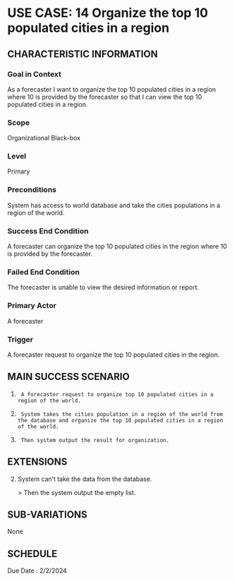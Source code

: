 # USE CASE: 14 Organize the top 10 populated cities in a region
## CHARACTERISTIC INFORMATION

### Goal in Context
As a forecaster I want to organize the top 10 populated cities in a region where 10 is provided by the forecaster so that I can view the top 10 populated cities in a region.

### Scope
Organizational Black-box

### Level

Primary

### Preconditions

System has access to world database and take the cities populations in a region of the world.

### Success End Condition

A forecaster can organize the top 10 populated cities in the region where 10 is provided by the forecaster.

### Failed End Condition

The forecaster is unable to view the desired information or report.

### Primary Actor

A forecaster

### Trigger

A forecaster request to organize the top 10 populated cities in the region. 

## MAIN SUCCESS SCENARIO


1.      A forecaster request to organize top 10 populated cities in a region of the world.
2.      System takes the cities population in a region of the world from the database and organize the top 10 populated cities in a region of the world.
3.      Then system output the result for organization.

## EXTENSIONS

2. System can’t take the data from the database.

   ​> Then the system output the empty list.

## SUB-VARIATIONS

None

## SCHEDULE

Due Date : 2/2/2024


